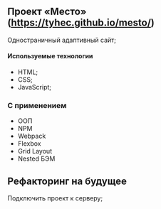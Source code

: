 ## Проект «Место» (https://tyhec.github.io/mesto/)
Одностраничный адаптивный сайт;
#### Используемые технологии
  * HTML;
  * CSS;
  * JavaScript;
### С применением
  * ООП
  * NPM
  * Webpack
  * Flexbox
  * Grid Layout
  * Nested БЭМ
## Рефакторинг на будущее
Подключить проект к серверу;
